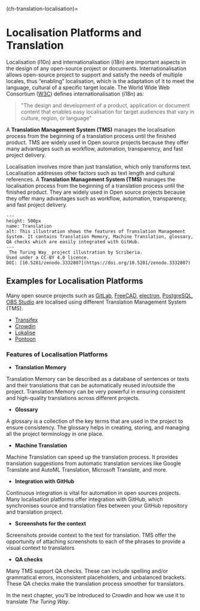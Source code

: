 (ch-translation-localisation)=

# Localisation Platforms and Translation


Localisation (l10n) and internationalisation (i18n) are important aspects in the design of any open-source project or documents.
Internationalisation allows open-source project to support and satisfy the needs of multiple locales, thus “enabling” localisation, which is the adaptation of it to meet the language, cultural of a specific target locale.
The World Wide Web Consortium ([W3C](https://www.w3.org/)) defines internationalisation (i18n) as:
> "The design and development of a product, application or document content that enables easy localisation for target audiences that vary in culture, region, or language"


 A **Translation Management System (TMS)** manages the localisation process from the beginning of a translation process until the finished product.
TMS are widely used in Open source projects because they offer many advantages such as workflow, automation, transparency, and fast project delivery.

Localisation involves more than just translation, which only transforms text. Localisation addresses other factors such as text length and cultural references.  A **Translation Management System (TMS)** manages the localisation process from the beginning of a translation process until the finished product. They are widely used in Open source projects because they offer many advantages such as workflow, automation, transparency, and fast project delivery.

```{figure} ../../figures/Translation_management_systems.jpg
---
height: 500px
name: Translation
alt: This illustration shows the features of Translation Management System. It contains Translation Memory, Machine Translation, glossary, QA checks which are easily integrated with GitHub.
---
_The Turing Way_ project illustration by Scriberia.
Used under a CC-BY 4.0 licence.
DOI: [10.5281/zenodo.3332807](https://doi.org/10.5281/zenodo.3332807)
```

## Examples for Localisation Platforms

Many open source projects such as [GitLab](https://crowdin.com/project/gitlab-ee), [FreeCAD](https://crowdin.com/project/freecad), [electron](https://crowdin.com/project/electron), [PostgreSQL](https://crowdin.com/project/postgresql), [OBS Studio](https://crowdin.com/project/obs-studio) are localised using different Translation Management System (TMS).

- [Transifex](https://www.transifex.com/)
- [Crowdin](https://crowdin.com/?gclid=CjwKCAiAvriMBhAuEiwA8Cs5ldEGwrOeDJtdY2kneF6vBXx8hYiXD1oJPcWB1SO0VBSTuz60AaDYUhoCj_8QAvD_BwE)
- [Lokalise](https://lokalise.com/)
- [Pontoon](https://pontoon.mozilla.org/)

### Features of Localisation Platforms

- **Translation Memory**

Translation Memory can be described as a database of sentences or texts and their translations that can be automatically reused in/outside the project.
Translation Memory can be very powerful in ensuring consistent and high-quality translations across different projects.

- **Glossary**

A glossary is a collection of the key terms that are used in the project to ensure consistency.
The glossary helps in creating, storing, and managing all the project terminology in one place.


- **Machine Translation**

Machine Translation can speed up the translation process.
It provides translation suggestions from automatic translation services like Google Translate and AutoML Translation, Microsoft Translate, and more.

- **Integration with GitHub**

Continuous integration is vital for automation in open sources projects. Many localisation platforms offer integration with GitHub, which synchronises source and translation files between your GitHub repository and translation project.

- **Screenshots for the context**

Screenshots provide context to the text for translation.
TMS offer the opportunity of attaching screenshots to each of the phrases to provide a visual context to translators

- **QA checks**

Many TMS support QA checks.
These can include spelling and/or grammatical errors, inconsistent placeholders, and unbalanced brackets.
These QA checks make the translation process smoother for translators.

In the next chapter, you'll be introduced to Crowdin and how we use it to translate _The Turing Way_.
